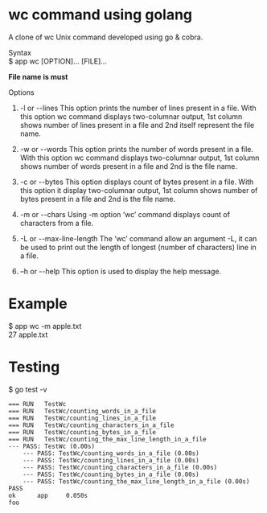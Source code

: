 # wc command using golang
A clone of wc Unix command developed using go & cobra.

Syntax <br>
$ app wc [OPTION]... [FILE]...

**File name is must**

Options
1. -l or --lines
This option prints the number of lines present in a file. With this option wc command displays two-columnar output, 1st column shows number of lines present in a file and 2nd itself represent the file name.

2. -w or --words
This option prints the number of words present in a file. With this option wc command displays two-columnar output, 1st column shows number of words present in a file and 2nd is the file name.

3. -c or --bytes
This option displays count of bytes present in a file. With this option it display two-columnar output, 1st column shows number of bytes present in a file and 2nd is the file name.

4. -m or --chars
Using -m option ‘wc’ command displays count of characters from a file.

5. -L or --max-line-length
The ‘wc’ command allow an argument -L, it can be used to print out the length of longest (number of characters) line in a file.

6. –h or --help
This option is used to display the help message.

# Example
$ app wc -m apple.txt </br>
  27 apple.txt

# Testing
$ go test -v

```console
=== RUN   TestWc
=== RUN   TestWc/counting_words_in_a_file
=== RUN   TestWc/counting_lines_in_a_file
=== RUN   TestWc/counting_characters_in_a_file
=== RUN   TestWc/counting_bytes_in_a_file
=== RUN   TestWc/counting_the_max_line_length_in_a_file
--- PASS: TestWc (0.00s)
    --- PASS: TestWc/counting_words_in_a_file (0.00s)
    --- PASS: TestWc/counting_lines_in_a_file (0.00s)
    --- PASS: TestWc/counting_characters_in_a_file (0.00s)
    --- PASS: TestWc/counting_bytes_in_a_file (0.00s)
    --- PASS: TestWc/counting_the_max_line_length_in_a_file (0.00s)
PASS
ok      app     0.050s
foo
```


